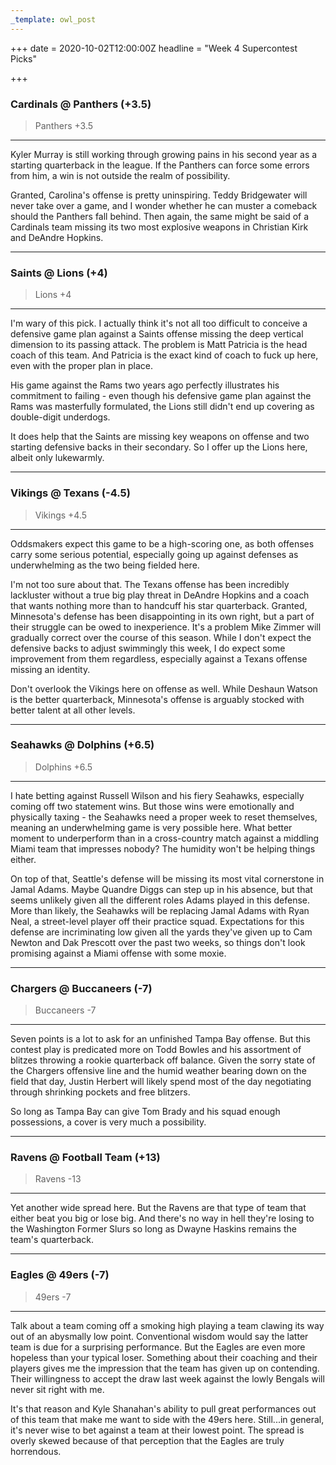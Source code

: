 ```yaml
---
_template: owl_post
---
```


+++
date = 2020-10-02T12:00:00Z
headline = "Week 4 Supercontest Picks"

+++
### Cardinals @ Panthers (+3.5)

> Panthers +3.5

***

Kyler Murray is still working through growing pains in his second year as a starting quarterback in the league. If the Panthers can force some errors from him, a win is not outside the realm of possibility.

Granted, Carolina's offense is pretty uninspiring. Teddy Bridgewater will never take over a game, and I wonder whether he can muster a comeback should the Panthers fall behind. Then again, the same might be said of a Cardinals team missing its two most explosive weapons in Christian Kirk and DeAndre Hopkins.

***

### Saints @ Lions (+4)

> Lions +4

***

I'm wary of this pick. I actually think it's not all too difficult to conceive a defensive game plan against a Saints offense missing the deep vertical dimension to its passing attack. The problem is Matt Patricia is the head coach of this team. And Patricia is the exact kind of coach to fuck up here, even with the proper plan in place.

His game against the Rams two years ago perfectly illustrates his commitment to failing - even though his defensive game plan against the Rams was masterfully formulated, the Lions still didn't end up covering as double-digit underdogs.

It does help that the Saints are missing key weapons on offense and two starting defensive backs in their secondary. So I offer up the Lions here, albeit only lukewarmly.

***

### Vikings @ Texans (-4.5)

> Vikings +4.5

***

Oddsmakers expect this game to be a high-scoring one, as both offenses carry some serious potential, especially going up against defenses as underwhelming as the two being fielded here.

I'm not too sure about that. The Texans offense has been incredibly lackluster without a true big play threat in DeAndre Hopkins and a coach that wants nothing more than to handcuff his star quarterback. Granted, Minnesota's defense has been disappointing in its own right, but a part of their struggle can be owed to inexperience. It's a problem Mike Zimmer will gradually correct over the course of this season. While I don't expect the defensive backs to adjust swimmingly this week, I do expect some improvement from them regardless, especially against a Texans offense missing an identity.

Don't overlook the Vikings here on offense as well. While Deshaun Watson is the better quarterback, Minnesota's offense is arguably stocked with better talent at all other levels.

***

### Seahawks @ Dolphins (+6.5)

> Dolphins +6.5

***

I hate betting against Russell Wilson and his fiery Seahawks, especially coming off two statement wins. But those wins were emotionally and physically taxing - the Seahawks need a proper week to reset themselves, meaning an underwhelming game is very possible here. What better moment to underperform than in a cross-country match against a middling Miami team that impresses nobody? The humidity won't be helping things either.

On top of that, Seattle's defense will be missing its most vital cornerstone in Jamal Adams. Maybe Quandre Diggs can step up in his absence, but that seems unlikely given all the different roles Adams played in this defense. More than likely, the Seahawks will be replacing Jamal Adams with Ryan Neal, a street-level player off their practice squad. Expectations for this defense are incriminating low given all the yards they've given up to Cam Newton and Dak Prescott over the past two weeks, so things don't look promising against a Miami offense with some moxie.

***

### Chargers @ Buccaneers (-7)

> Buccaneers -7

***

Seven points is a lot to ask for an unfinished Tampa Bay offense. But this contest play is predicated more on Todd Bowles and his assortment of blitzes throwing a rookie quarterback off balance. Given the sorry state of the Chargers offensive line and the humid weather bearing down on the field that day, Justin Herbert will likely spend most of the day negotiating through shrinking pockets and free blitzers.

So long as Tampa Bay can give Tom Brady and his squad enough possessions, a cover is very much a possibility.

***

### Ravens @ Football Team (+13)

> Ravens -13

***

Yet another wide spread here. But the Ravens are that type of team that either beat you big or lose big. And there's no way in hell they're losing to the Washington Former Slurs so long as Dwayne Haskins remains the team's quarterback.

***

### Eagles @ 49ers (-7)

> 49ers -7

***

Talk about a team coming off a smoking high playing a team clawing its way out of an abysmally low point. Conventional wisdom would say the latter team is due for a surprising performance. But the Eagles are even more hopeless than your typical loser. Something about their coaching and their players gives me the impression that the team has given up on contending. Their willingness to accept the draw last week against the lowly Bengals will never sit right with me.

It's that reason and Kyle Shanahan's ability to pull great performances out of this team that make me want to side with the 49ers here. Still...in general, it's never wise to bet against a team at their lowest point. The spread is overly skewed because of that perception that the Eagles are truly horrendous.
